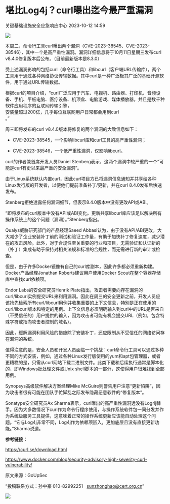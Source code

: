 #  堪比Log4j？curl曝出迄今最严重漏洞   
 关键基础设施安全应急响应中心   2023-10-12 14:59  
  
![](https://mmbiz.qpic.cn/sz_mmbiz_png/iaz5iaQYxGogshLXgrcTX3jMT5KdUibpxBUs4rwr3wibEibzfdn2f28oyjCGlWicbWZaQ6H0f18hibdVfQjAxKXXzp8BQ/640?wx_fmt=png "")  
  
本周二，命令行工具curl曝出两个漏洞（CVE-2023-38545、CVE-2023-38546），其中一个是高严重性漏洞。漏洞详细信息将于10月11日星期三发布curl v8.4.0修复版本后公布。（目前最新版本是8.3.0）  
  
受上述漏洞影响的包括curl（命令行工具）和libcurl（客户端URL传输库），两个工具用于通过各种网络协议传输数据。其中curl是一种广泛极其广泛的基础开源软件，用于通过URL传输数据。  
  
根据curl的项目介绍，“curl广泛应用于汽车、电视机、路由器、打印机、音频设备、手机、平板电脑、医疗设备、机顶盒、电脑游戏、媒体播放器，并且是数千种软件应用程序的互联网传输引擎，  
安装量超过200亿，几乎每位互联网用户日常都会用到curl  
。”  
  
周三即将发布的curl v8.4.0版本将修复的两个漏洞的大致信息如下：  
  
- CVE-2023-38545，一个影响libcurl库和curl工具的高严重性漏洞；  
  
- CVE-2023-38546，一个低严重性漏洞，仅影响libcurl。  
  
curl的作者兼首席开发人员Daniel Stenberg表示，这两个漏洞中较严重的一个“可能是curl有史以来最严重的安全漏洞”。  
  
由于Linux系统默认内置curl，因此curl项目方已将漏洞信息通知并共享给各种Linux发行版的开发者，以便他们提前准备补丁/更新，并在curl 8.4.0发布后快速发布。  
  
Stenberg拒绝透露任何漏洞细节，但表示8.4.0版本中没有更改API或ABI。  
  
“即将发布的curl版本中没有API或ABI变化。更新共享libcurl库应该足以解决所有操作系统上的这个问题（漏洞）。”Stenberg指出。  
  
Qualys威胁研究部门的产品经理Saeed Abbasi认为，由于没有API/ABI更改，大大减少了企业安装补丁前的测试和验证工作量，有助于加快补丁修复速度，减少潜在的攻击风险。此外，对于合规性至关重要的行业和项目，无需验证和认证新的（补丁）集成有助于保持对相关法规和标准的合规性，而无需进行新的审计或检查。  
  
但是，由于许多Docker镜像有自己的curl库副本，因此许多都必须重新构建。Docker产品经理Jonathan Roberts建议用户使用Docker Scout在整个容器存储库中查找curl依赖项。  
  
Endor Labs的安全研究员Henrik Plate指出，攻击者需要向存在漏洞的curl/libcurl实例提交URL来利用漏洞。因此在周三的安全更新之前，开发人员应该抢先检索所有curl/libcurl用例并收集重要的上下文信息，特别是正在使用的curl/libcurl版本和特定的用例。上下文信息必须明确输入到curl中的URL是否来自（不受信任的）用户提供的输入，因为攻击者可能有机会提交URL（例如，包含特殊字符或指向攻击者控制的域名）。  
  
因此，缓解漏洞利用风险的措施除了安装补丁，还应限制从不受信任的网络访问存在漏洞的系统。  
  
值得注意的是，安全人员和开发人员面临一个挑战：curl命令行工具可以通过多种不同的方式安装，例如，通过各种Linux发行版使用的yum和apt包管理器，或者更糟糕的是，只需从curl网站下载二进制文件。此类下载和后续执行通常是脚本化的，即Windows批处理文件或Unix shell脚本的一部分，这使得用户很难找到全部用例。  
  
Synopsys高级软件解决方案经理Mike McGuire则警告用户注意“更新陷阱”，因为攻击者很有可能在团队手忙脚乱之际发布隐藏恶意软件的“修复版本”。  
  
Sonatype安全研究员Ax Sharma表示，curl曝出的高严重性漏洞远没有Log4j棘手。因为大多数情况下curl作为命令行程序使用，与操作系统软件包一同分发并作为系统级服务工具提供，这意味着正常的操作系统更新应该能自动处理这个问题。“它与Log4j非常不同，Log4j作为依赖项嵌入，更加底层且没有直接更新功能。”Sharma说道。  
  
**参考链接：**  
  
https://curl.se/download.html  
  
https://www.docker.com/blog/security-advisory-high-severity-curl-vulnerability/  
  
  
  
原文来源：GoUpSec  
  
“投稿联系方式：孙中豪 010-82992251   sunzhonghao@cert.org.cn”  
  
![](https://mmbiz.qpic.cn/sz_mmbiz_jpg/iaz5iaQYxGogvC8qicuLNlkT5ibJnwu1leQiabRVqFk4Sb3q1fqrDhicLBNAqVY4REuTetY1zBYuUdic0nVhZR4FHpAfg/640?wx_fmt=jpeg&wxfrom=5&wx_lazy=1&wx_co=1 "")  
  
  
